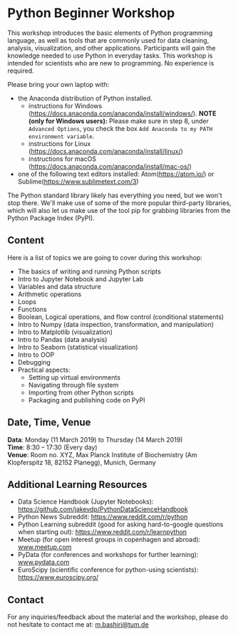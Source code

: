 # Python Beginner Workshop
This workshop introduces the basic elements of Python programming language, as well as tools that are commonly used for data cleaning, analysis, visualization, and other applications. Participants will gain the knowledge needed to use Python in everyday tasks. This workshop is intended for scientists who are new to programming. No experience is required.

Please bring your own laptop with:

- the Anaconda distribution of Python installed.
    - instructions for Windows (https://docs.anaconda.com/anaconda/install/windows/). **NOTE (only for Windows users):** Please make sure in step 8, under `Advanced Options`, you check the box `Add Anaconda to my PATH environment variable`.
    - instructions for Linux (https://docs.anaconda.com/anaconda/install/linux/)
    - instructions for macOS (https://docs.anaconda.com/anaconda/install/mac-os/)
- one of the following text editors installed: Atom(https://atom.io/) or Sublime(https://www.sublimetext.com/3)

The Python standard library likely has everything you need, but we won't stop there. We'll make use of some of the more popular third-party libraries, which will also let us make use of the tool pip for grabbing libraries from the Python Package Index (PyPI).


## Content
Here is a list of topics we are going to cover during this workshop:
- The basics of writing and running Python scripts
- Intro to Jupyter Notebook and Jupyter Lab
- Variables and data structure
- Arithmetic operations
- Loops
- Functions
- Boolean, Logical operations, and flow control (conditional statements)
- Intro to Numpy (data inspection, transformation, and manipulation)
- Intro to Matplotlib (visualization)
- Intro to Pandas (data analysis)
- Intro to Seaborn (statistical visualization)
- Intro to OOP
- Debugging
- Practical aspects:
    - Setting up virtual environments
    - Navigating through file system
    - Importing from other Python scripts
    - Packaging and publishing code on PyPI


## Date, Time, Venue
**Data**: Monday (11 March 2019) to Thursday (14 March 2019) <br>
**Time**: 8:30 – 17:30 (Every day) <br>
**Venue**: Room no. XYZ, Max Planck Institute of Biochemistry (Am Klopferspitz 18, 82152 Planegg), Munich, Germany


## Additional Learning Resources

- Data Science Handbook (Jupyter Notebooks): https://github.com/jakevdp/PythonDataScienceHandbook
- Python News Subreddit: https://www.reddit.com/r/python
- Python Learning subreddit (good for asking hard-to-google questions when starting out): https://www.reddit.com/r/learnpython
- Meetup (for open interest groups in copenhagen and abroad): www.meetup.com
- PyData (for conferences and workshops for further learning): www.pydata.com
- EuroScipy (scientific conference for python-using scientists): https://www.euroscipy.org/


## Contact
For any inquiries/feedback about the material and the workshop, please do not hesitate to contact me at: m.bashiri@tum.de
